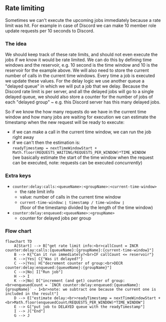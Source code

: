 ## Rate limiting

Sometimes we can't execute the upcoming jobs immediately because a rate limit was hit. For example in case of Discord we can make 10 member role update requests per 10 seconds to Discord.

### The idea

We should keep track of these rate limits, and should not even execute the jobs if we know it would be rate limited.
We can do this by defining time windows and the reservoir, e.g. 10 second is the time window and 10 is the reservoir for the example above. We will also need to store the current number of calls in the current time windows. Every time a job is executed we update these values.
For the delay logic we use another queue a "delayed queue" in which we will put a job that we delay. Because the Discord rate limit is per server, and all the delayed jobs will go to a single delayed queue, we should also store a counter for the number of jobs of each "delayed group" ~ e.g. this Discord server has this many delayed jobs.

So if we know the how many requests do we have in the current time window and how many jobs are waiting for execution we can estimate the timestamp when the new request will be ready to execute:

- if we can make a call in the current time window, we can run the job right away
- if we can't then the estimation is:<br>
  `readyTimestamp = nextTimeWindowStart + Math.floor(REQUESTS_WAITING/REQUESTS_PER_WINDOW)*TIME_WINDOW` <br>
  (we basically estimate the start of the time window when the request can be executed, note: requests can be executed _concurrently_)

### Extra keys

- `counter:delay:calls:<queueName>:<groupName>:<current-time-window>`
  - the rate limit info
  - value: number of calls in the current time window
  - `current-time-window`: `⌊ timestamp / time-window ⌋`<br>
    (floor of the timestamp divided by the length of the time window)
- `counter:delay:enqueued:<queueName>:<groupName>`
  - counter for delayed jobs per group

### Flow chart

```mermaid
flowchart TD
    A[Start] --> B["get rate limit info:<br>callCount = INCR counter:delay:calls:{queueName}:{groupName}:{current-time-window}"]
    B --> K{"Can it run immediately?<br>IF callCount <= reservoir"}
    K -->|Yes| C{"Was it delayed?"}
    C -->|Yes| H["decrement counter of group:<br>DECR counter:delay:enqueued:{queueName}:{groupName}"]
    C -->|No| I["Run job"]
    H --> I
    K -->|No| D["increment (and get) counter of group:<br>enqueuedCount = `INCR counter:delay:enqueued:{queueName}:{groupName}` - 1<br>note: we subtract one because the current one is included in the result"]
    D --> E["estimate delay:<br>readyTimestamp = nextTimeWindowStart + <br>Math.floor(enqueuedCount/REQUESTS_PER_WINDOW)*TIME_WINDOW"]
    E --> G["put job to DELAYED queue with the readyTimestamp"]
    I --> J["End"]
    G --> J
```
